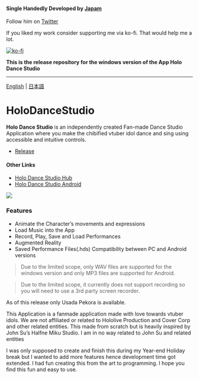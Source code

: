 #### Single Handedly Developed by **[Japam](https://japamu.github.io/)**
Follow him on [Twitter](https://twitter.com/japam21)

If you liked my work consider supporting me via ko-fi. That would help me a lot.

[![ko-fi](https://ko-fi.com/img/githubbutton_sm.svg)](https://ko-fi.com/K3K33NUQ4)



**This is the release repository for the windows version of the App __Holo Dance Studio__**

---

[English](https://github.com/japamu/HoloDanceStudio) | [日本語](https://github.com/japamu/HoloDanceStudio/blob/main/README-jp.md)

# HoloDanceStudio
**Holo Dance Studio** is an independently created Fan-made Dance Studio Application where you make the chibified vtuber idol dance and sing using accessible and intuitive controls.

- [Release](http://bit.ly/winHDS)

#### Other Links
- [Holo Dance Studio Hub](http://bit.ly/siteHDS)
- [Holo Dance Studio Android](http://bit.ly/googleHDS)

![](https://japamu.github.io/res/feature.jpg)

### Features
- Animate the Character’s movements and expressions
- Load Music into the App
- Record, Play, Save and Load Performances
- Augmented Reality
- Saved Performance Files(.hds) Compatibility between PC and Android versions

> Due to the limited scope, only WAV files are supported for the windows version and only MP3 files are supported for Android.

> Due to the limited scope, it currently does not support recording so you will need to use a 3rd party screen recorder.

As of this release only Usada Pekora is available.

This Application is a fanmade application made with love towards vtuber idols.
We are not affiliated or related to Hololive Production and Cover Corp and other related entities.
This made from scratch but is heavily inspired by John Su’s Halfne Miku Studio. I am in no way related to John Su and related entities

I was only supposed to create and finish this during my Year-end Holiday break but I wanted to add more features hence development time got extended. I had fun creating this from the art to programming. I hope you find this fun and easy to use.
